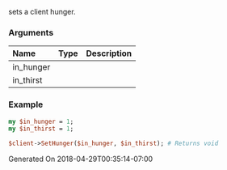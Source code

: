 sets a client hunger.
### Arguments
**Name**|**Type**|**Description**
:---|:---|:---
in_hunger||
in_thirst||

### Example

```perl
my $in_hunger = 1;
my $in_thirst = 1;

$client->SetHunger($in_hunger, $in_thirst); # Returns void
```


Generated On 2018-04-29T00:35:14-07:00